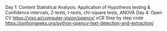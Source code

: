 Day 1: Content
Statistical Analysis: Application of Hypothesis testing & Confidence intervals, Z-tests, t-tests, chi-square tests, ANOVA
Day 4: Open CV
https://viso.ai/computer-vision/opencv/
oCR Step by step code
https://pythongeeks.org/python-opencv-text-detection-and-extraction/

